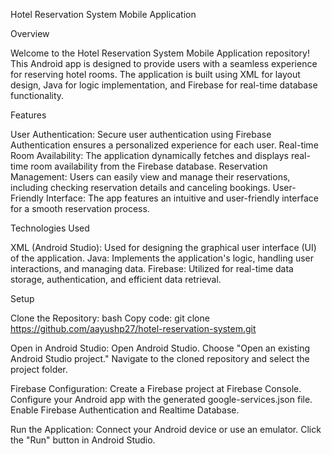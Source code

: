 Hotel Reservation System Mobile Application


Overview

Welcome to the Hotel Reservation System Mobile Application repository! This Android app is designed to provide users with a seamless experience for reserving hotel rooms. The application is built using XML for layout design, Java for logic implementation, and Firebase for real-time database functionality.


Features

User Authentication: Secure user authentication using Firebase Authentication ensures a personalized experience for each user.
Real-time Room Availability: The application dynamically fetches and displays real-time room availability from the Firebase database.
Reservation Management: Users can easily view and manage their reservations, including checking reservation details and canceling bookings.
User-Friendly Interface: The app features an intuitive and user-friendly interface for a smooth reservation process.


Technologies Used

XML (Android Studio): Used for designing the graphical user interface (UI) of the application.
Java: Implements the application's logic, handling user interactions, and managing data.
Firebase: Utilized for real-time data storage, authentication, and efficient data retrieval.


Setup

Clone the Repository:
bash Copy code: git clone https://github.com/aayushp27/hotel-reservation-system.git

Open in Android Studio:
Open Android Studio.
Choose "Open an existing Android Studio project."
Navigate to the cloned repository and select the project folder.

Firebase Configuration:
Create a Firebase project at Firebase Console.
Configure your Android app with the generated google-services.json file.
Enable Firebase Authentication and Realtime Database.

Run the Application:
Connect your Android device or use an emulator.
Click the "Run" button in Android Studio.
